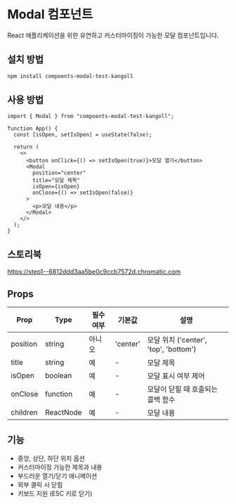 # Modal 컴포넌트

React 애플리케이션을 위한 유연하고 커스터마이징이 가능한 모달 컴포넌트입니다.

## 설치 방법

```bash
npm install compoents-modal-test-kangoll

```

## 사용 방법

```tsx
import { Modal } from "compoents-modal-test-kangoll";

function App() {
  const [isOpen, setIsOpen] = useState(false);

  return (
    <>
      <button onClick={() => setIsOpen(true)}>모달 열기</button>
      <Modal
        position="center"
        title="모달 제목"
        isOpen={isOpen}
        onClose={() => setIsOpen(false)}
      >
        <p>모달 내용</p>
      </Modal>
    </>
  );
}
```

## 스토리북

https://step1--6812ddd3aa5be0c9ccb7572d.chromatic.com

## Props

| Prop     | Type      | 필수 여부 | 기본값   | 설명                                  |
| -------- | --------- | --------- | -------- | ------------------------------------- |
| position | string    | 아니오    | 'center' | 모달 위치 ('center', 'top', 'bottom') |
| title    | string    | 예        | -        | 모달 제목                             |
| isOpen   | boolean   | 예        | -        | 모달 표시 여부 제어                   |
| onClose  | function  | 예        | -        | 모달이 닫힐 때 호출되는 콜백 함수     |
| children | ReactNode | 예        | -        | 모달 내용                             |

## 기능

- 중앙, 상단, 하단 위치 옵션
- 커스터마이징 가능한 제목과 내용
- 부드러운 열기/닫기 애니메이션
- 외부 클릭 시 닫힘
- 키보드 지원 (ESC 키로 닫기)
